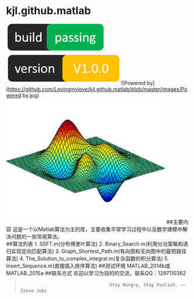 # kjl.github.matlab
![build](https://github.com/Lovingmylove/kjl.github.matlab/raw/master/images/build.jpg)
![version](https://github.com/Lovingmylove/kjl.github.matlab/blob/master/images/version.jpg)
![Powered by](https://github.com/Lovingmylove/kjl.github.matlab/blob/master/images/Powered by.jpg)
![github](https://github.com/Lovingmylove/kjl.github.matlab/blob/master/images/DancingPeaks.gif "github")
##主要内容
    这是一个以Matlab算法为主的库，主要收集平常学习过程中以及数学建模中解决问题的一些常用算法。    
##算法列表
    1. SSFT.m(分布傅里叶算法)
    2. Binary_Search.m(利用分冶策略和递归实现定向匹配算法)
    3. Graph_Shortest_Path.m(有向图和无向图中的最短路径算法)
    4. The_Solution_to_complex_integral.m(复杂函数的积分算法)
    5. Insert_Sequence.m(直接插入排序算法)
##测试环境
    MATLAB_2014b或MATLAB_2015a
##联系方式
    欢迎以学习为目的的交流，联系QQ：1297110362
>                                       Stay Hungry, Stay Foolish. ——Steve Jobs
